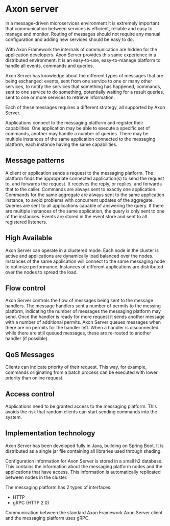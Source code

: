 # Axon server

In a message-driven microservices environment it is extremely important that communication between services is efficient, reliable and easy to manage and monitor. Routing of messages should not require any manual configuration and adding new services should be easy to do.

With Axon Framework the internals of communication are hidden for the application developers. Axon Server provides this same experience in a distributed environment. It is an easy-to-use, easy-to-manage platform to handle all events, commands and queries.

Axon Server has knowledge about the different types of messages that are being exchanged: events, sent from one service to one or many other services, to notify the services that something has happened, commands, sent to one service to do something, potentially waiting for a result queries, sent to one or more services to retrieve information.

Each of these messages requires a different strategy, all supported by Axon Server.

Applications connect to the messaging platform and register their capabilities. One application may be able to execute a specific set of commands, another may handle a number of queries. There may be multiple instances of the same application connected to the messaging platform, each instance having the same capabilities.

## Message patterns

A client or application sends a request to the messaging platform. The platform finds the appropriate connected application\(s\) to send the request to, and forwards the request. It receives the reply, or replies, and forwards that to the caller. Commands are always sent to exactly one application. Commands for the same aggregate are always sent to the same application instance, to avoid problems with concurrent updates of the aggregate. Queries are sent to all applications capable of answering the query. If there are multiple instances of the same application, the query is only sent to one of the instances. Events are stored in the event store and sent to all registered listeners.

## High Available

Axon Server can operate in a clustered mode. Each node in the cluster is active and applications are dynamically load balanced over the nodes. Instances of the same application will connect to the same messaging node to optimize performance. Instances of different applications are distributed over the nodes to spread the load.

## Flow control

Axon Server controls the flow of messages being sent to the message handlers. The message handlers sent a number of permits to the messing platform, indicating the number of messages the messaging platform may send. Once the handler is ready for more request it sends another message with a number of additional permits. Axon Server queues messages when there are no permits for the handler left. When a handler is disconnected while there are still queued messages, these are re-routed to another handler \(if possible\).

## QoS Messages

Clients can indicate priority of their request. This way, for example, commands originating from a batch process can be executed with lower priority than online request.

## Access control

Applications need to be granted access to the messaging platform. This avoids the risk that random clients can start sending commands into the system.

## Implementation technology

Axon Server has been developed fully in Java, building on Spring Boot. It is distributed as a single jar file containing all libraries used through shading.

Configuration information for Axon Server is stored in a small h2 database. This contains the information about the messaging platform nodes and the applications that have access. This information is automatically replicated between nodes in the cluster.

The messaging platform has 2 types of interfaces:

* HTTP
* gRPC \(HTTP 2.0\)

Communication between the standard Axon Framework Axon Server client and the messaging platform uses gRPC.

